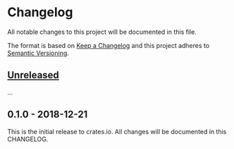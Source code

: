# Changelog

All notable changes to this project will be documented in this file.

The format is based on [Keep a Changelog](http://keepachangelog.com/en/1.0.0/)
and this project adheres to [Semantic Versioning](http://semver.org/spec/v2.0.0.html).

## [Unreleased]

...

## 0.1.0 - 2018-12-21

This is the initial release to crates.io. All changes will be documented in
this CHANGELOG.

[Unreleased]: https://github.com/eldruin/apds9960-rs/compare/v0.1.0...HEAD
